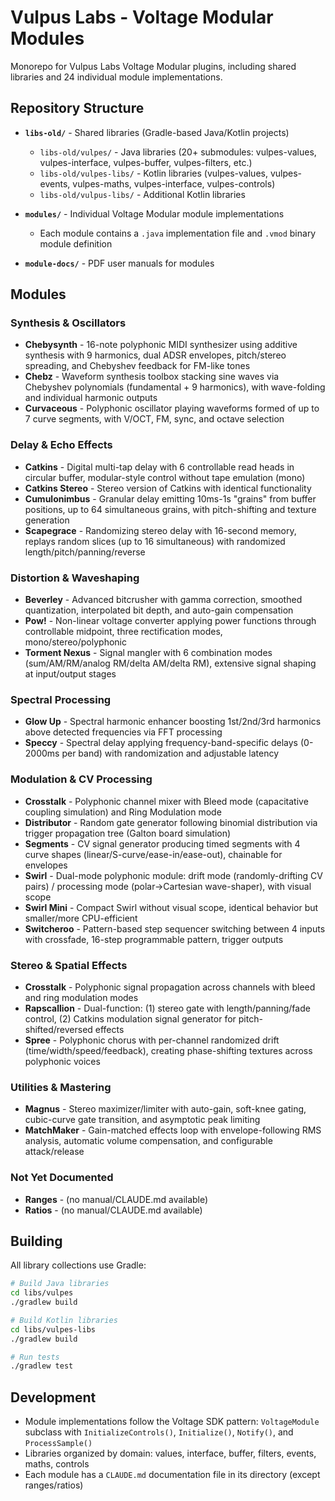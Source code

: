 # Vulpus Labs - Voltage Modular Modules

Monorepo for Vulpus Labs Voltage Modular plugins, including shared libraries and 24 individual module implementations.

## Repository Structure

- **`libs-old/`** - Shared libraries (Gradle-based Java/Kotlin projects)
  - `libs-old/vulpes/` - Java libraries (20+ submodules: vulpes-values, vulpes-interface, vulpes-buffer, vulpes-filters, etc.)
  - `libs-old/vulpes-libs/` - Kotlin libraries (vulpes-values, vulpes-events, vulpes-maths, vulpes-interface, vulpes-controls)
  - `libs-old/vulpus-libs/` - Additional Kotlin libraries

- **`modules/`** - Individual Voltage Modular module implementations
  - Each module contains a `.java` implementation file and `.vmod` binary module definition

- **`module-docs/`** - PDF user manuals for modules

## Modules

### Synthesis & Oscillators

- **Chebysynth** - 16-note polyphonic MIDI synthesizer using additive synthesis with 9 harmonics, dual ADSR envelopes, pitch/stereo spreading, and Chebyshev feedback for FM-like tones
- **Chebz** - Waveform synthesis toolbox stacking sine waves via Chebyshev polynomials (fundamental + 9 harmonics), with wave-folding and individual harmonic outputs
- **Curvaceous** - Polyphonic oscillator playing waveforms formed of up to 7 curve segments, with V/OCT, FM, sync, and octave selection

### Delay & Echo Effects

- **Catkins** - Digital multi-tap delay with 6 controllable read heads in circular buffer, modular-style control without tape emulation (mono)
- **Catkins Stereo** - Stereo version of Catkins with identical functionality
- **Cumulonimbus** - Granular delay emitting 10ms-1s "grains" from buffer positions, up to 64 simultaneous grains, with pitch-shifting and texture generation
- **Scapegrace** - Randomizing stereo delay with 16-second memory, replays random slices (up to 16 simultaneous) with randomized length/pitch/panning/reverse

### Distortion & Waveshaping

- **Beverley** - Advanced bitcrusher with gamma correction, smoothed quantization, interpolated bit depth, and auto-gain compensation
- **Pow!** - Non-linear voltage converter applying power functions through controllable midpoint, three rectification modes, mono/stereo/polyphonic
- **Torment Nexus** - Signal mangler with 6 combination modes (sum/AM/RM/analog RM/delta AM/delta RM), extensive signal shaping at input/output stages

### Spectral Processing

- **Glow Up** - Spectral harmonic enhancer boosting 1st/2nd/3rd harmonics above detected frequencies via FFT processing
- **Speccy** - Spectral delay applying frequency-band-specific delays (0-2000ms per band) with randomization and adjustable latency

### Modulation & CV Processing

- **Crosstalk** - Polyphonic channel mixer with Bleed mode (capacitative coupling simulation) and Ring Modulation mode
- **Distributor** - Random gate generator following binomial distribution via trigger propagation tree (Galton board simulation)
- **Segments** - CV signal generator producing timed segments with 4 curve shapes (linear/S-curve/ease-in/ease-out), chainable for envelopes
- **Swirl** - Dual-mode polyphonic module: drift mode (randomly-drifting CV pairs) / processing mode (polar→Cartesian wave-shaper), with visual scope
- **Swirl Mini** - Compact Swirl without visual scope, identical behavior but smaller/more CPU-efficient
- **Switcheroo** - Pattern-based step sequencer switching between 4 inputs with crossfade, 16-step programmable pattern, trigger outputs

### Stereo & Spatial Effects

- **Crosstalk** - Polyphonic signal propagation across channels with bleed and ring modulation modes
- **Rapscallion** - Dual-function: (1) stereo gate with length/panning/fade control, (2) Catkins modulation signal generator for pitch-shifted/reversed effects
- **Spree** - Polyphonic chorus with per-channel randomized drift (time/width/speed/feedback), creating phase-shifting textures across polyphonic voices

### Utilities & Mastering

- **Magnus** - Stereo maximizer/limiter with auto-gain, soft-knee gating, cubic-curve gate transition, and asymptotic peak limiting
- **MatchMaker** - Gain-matched effects loop with envelope-following RMS analysis, automatic volume compensation, and configurable attack/release

### Not Yet Documented

- **Ranges** - (no manual/CLAUDE.md available)
- **Ratios** - (no manual/CLAUDE.md available)

## Building

All library collections use Gradle:

```bash
# Build Java libraries
cd libs/vulpes
./gradlew build

# Build Kotlin libraries
cd libs/vulpes-libs
./gradlew build

# Run tests
./gradlew test
```

## Development

- Module implementations follow the Voltage SDK pattern: `VoltageModule` subclass with `InitializeControls()`, `Initialize()`, `Notify()`, and `ProcessSample()`
- Libraries organized by domain: values, interface, buffer, filters, events, maths, controls
- Each module has a `CLAUDE.md` documentation file in its directory (except ranges/ratios)
